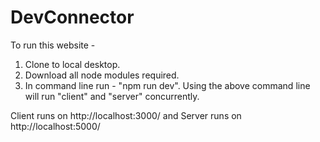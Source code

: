 # DevConnector
To run this website - 
1. Clone to local desktop.
2. Download all node modules required.
3. In command line run - "npm run dev".
Using the above command line will run "client" and "server" concurrently.

Client runs on http://localhost:3000/ and Server runs on http://localhost:5000/
